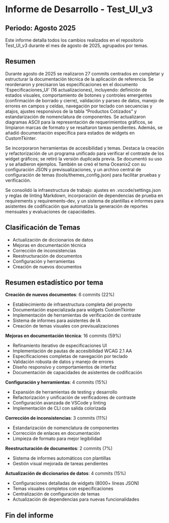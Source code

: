 # Informe de Desarrollo - Test_UI_v3

## Periodo: Agosto 2025

Este informe detalla todos los cambios realizados en el repositorio Test_UI_v3 durante el mes de agosto de 2025, agrupados por temas.

## Resumen

Durante agosto de 2025 se realizaron 27 commits centrados en completar y estructurar la documentación técnica de la aplicación de referencia. Se reordenaron y precisaron las especificaciones en el documento 'Especificaciones_UI' (16 actualizaciones), incluyendo: definición de estados visuales, comportamiento de botones y controles emergentes (confirmación de borrado y cierre), validación y parseo de datos, manejo de errores en campos y celdas, navegación por teclado con secuencias y atajos, ajustes responsivos de la tabla “Productos Cotizados” y estandarización de nomenclatura de componentes. Se actualizaron diagramas ASCII para la representación de requerimientos gráficos, se limpiaron marcas de formato y se resaltaron tareas pendientes. Además, se añadió documentación específica para estados de widgets en CustomTkinter.

Se incorporaron herramientas de accesibilidad y temas. Destaca la creación y refactorización de un programa unificado para verificar el contraste de los widget gráficos; se retiró la versión duplicada previa. Se documentó su uso y se añadieron ejemplos. También se creó el tema Oceanix2 con su configuración JSON y previsualizaciones, y un archivo central de configuración de temas (tools/themes_config.json) para facilitar pruebas y verificación.

Se consolidó la infraestructura de trabajo: ajustes en .vscode/settings.json y reglas de linting Markdown, incorporación de dependencias de prueba en requirements y requirements-dev, y un sistema de plantillas e informes para asistentes de codificación que automatiza la generación de reportes mensuales y evaluaciones de capacidades.

## Clasificación de Temas

- Actualización de diccionarios de datos
- Mejoras en documentación técnica
- Corrección de inconsistencias
- Reestructuración de documentos
- Configuración y herramientas
- Creación de nuevos documentos

## Resumen estadístico por tema

**Creación de nuevos documentos**: 6 commits (22%)

- Establecimiento de infraestructura completa del proyecto
- Documentación especializada para widgets CustomTkinter
- Implementación de herramientas de verificación de contraste
- Sistema de informes para asistentes de IA
- Creación de temas visuales con previsualizaciones

**Mejoras en documentación técnica**: 16 commits (59%)

- Refinamiento iterativo de especificaciones UI
- Implementación de pautas de accesibilidad WCAG 2.1 AA
- Especificaciones completas de navegación por teclado
- Validación robusta de datos y manejo de errores
- Diseño responsivo y comportamientos de interfaz
- Documentación de capacidades de asistentes de codificación

**Configuración y herramientas**: 4 commits (15%)

- Expansión de herramientas de testing y desarrollo
- Refactorización y unificación de verificadores de contraste
- Configuración avanzada de VSCode y linting
- Implementación de CLI con salida colorizada

**Corrección de inconsistencias**: 3 commits (11%)

- Estandarización de nomenclatura de componentes
- Corrección de enlaces en documentación
- Limpieza de formato para mejor legibilidad

**Reestructuración de documentos**: 2 commits (7%)

- Sistema de informes automáticos con plantillas
- Gestión visual mejorada de tareas pendientes

**Actualización de diccionarios de datos**: 4 commits (15%)

- Configuraciones detalladas de widgets (8000+ líneas JSON)
- Temas visuales completos con especificaciones
- Centralización de configuración de temas
- Actualización de dependencias para nuevas funcionalidades

## Fin del informe
